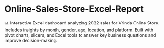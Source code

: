 # Online-Sales-Store-Excel-Report
📊 Interactive Excel dashboard analyzing 2022 sales for Vrinda Online Store. Includes insights by month, gender, age, location, and platform. Built with pivot charts, slicers, and Excel tools to answer key business questions and improve decision-making.
